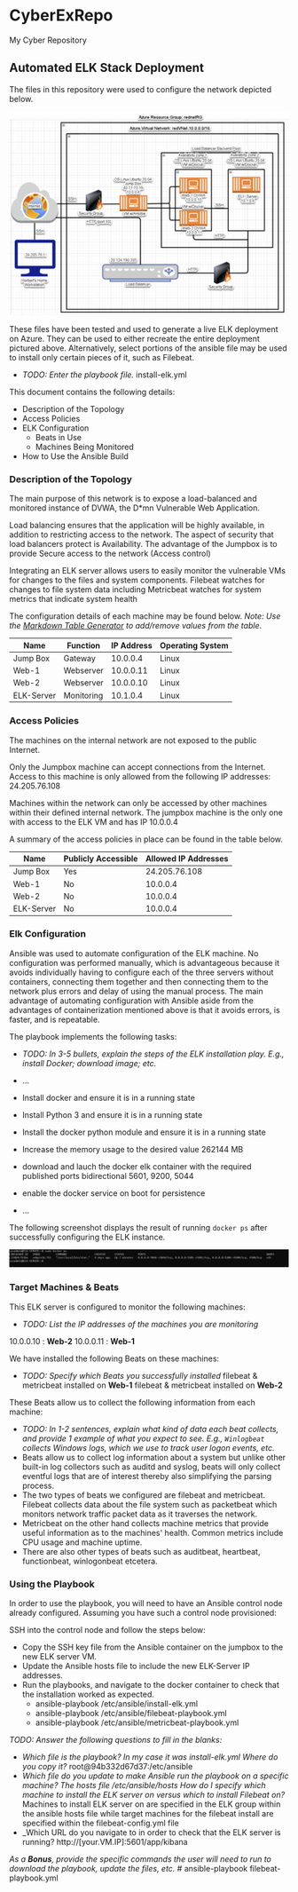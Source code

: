 # CyberExRepo
My Cyber Repository
## Automated ELK Stack Deployment

The files in this repository were used to configure the network depicted below.

![Network Diagram](Diagrams/Norberts_Network_Diagram.png)

These files have been tested and used to generate a live ELK deployment on Azure. They can be used to either recreate the entire deployment pictured above. Alternatively, select portions of the ansible file may be used to install only certain pieces of it, such as Filebeat.

  - _TODO: Enter the playbook file._ install-elk.yml

This document contains the following details:
- Description of the Topology
- Access Policies
- ELK Configuration
  - Beats in Use
  - Machines Being Monitored
- How to Use the Ansible Build


### Description of the Topology

The main purpose of this network is to expose a load-balanced and monitored instance of DVWA, the D*mn Vulnerable Web Application.

Load balancing ensures that the application will be highly available, in addition to restricting access to the network.
The aspect of security that load balancers protect is Availability. The advantage of the Jumpbox is to provide Secure access to the network (Access control)

Integrating an ELK server allows users to easily monitor the vulnerable VMs for changes to the files and system components.
Filebeat watches for changes to file system data including 
Metricbeat watches for system metrics that indicate system health

The configuration details of each machine may be found below.
_Note: Use the [Markdown Table Generator](http://www.tablesgenerator.com/markdown_tables) to add/remove values from the table_.

| Name     | Function | IP Address | Operating System |
|----------|----------|------------|------------------|
| Jump Box | Gateway  | 10.0.0.4   | Linux            |
| Web-1    | Webserver| 10.0.0.11  | Linux            |
| Web-2    | Webserver| 10.0.0.10  | Linux            |
|ELK-Server|Monitoring| 10.1.0.4   | Linux            |

### Access Policies

The machines on the internal network are not exposed to the public Internet. 

Only the Jumpbox machine can accept connections from the Internet. Access to this machine is only allowed from the following IP addresses: 24.205.76.108

Machines within the network can only be accessed by other machines within their defined internal network.
The jumpbox machine is the only one with access to the ELK VM and has IP 10.0.0.4

A summary of the access policies in place can be found in the table below.

| Name     | Publicly Accessible | Allowed IP Addresses |
|----------|---------------------|----------------------|
| Jump Box |  Yes                | 24.205.76.108        |
|  Web-1   |  No                 | 10.0.0.4             |
|  Web-2   |  No                 | 10.0.0.4             |
|ELK-Server|  No                 | 10.0.0.4             |

### Elk Configuration

Ansible was used to automate configuration of the ELK machine. No configuration was performed manually, which is advantageous because it avoids individually having to configure each of the three servers without containers, connecting them together and then connecting them to the network plus errors and delay of using the manual process.
The main advantage of automating configuration with Ansible aside from the advantages of containerization mentioned above is that it avoids errors, is faster, and is repeatable.
 
The playbook implements the following tasks:
- _TODO: In 3-5 bullets, explain the steps of the ELK installation play. E.g., install Docker; download image; etc._
- ...
- Install docker and ensure it is in a running state
- Install Python 3 and ensure it is in a running state
- Install the docker python module and ensure it is in a running state
- Increase the memory usage to the desired value 262144 MB
- download and lauch the docker elk container with the required published ports bidirectional 5601, 9200, 5044
- enable the docker service on boot for persistence

- ...

The following screenshot displays the result of running `docker ps` after successfully configuring the ELK instance.
 
![Docker Output](Diagrams/docker_ps_output.png)

### Target Machines & Beats
This ELK server is configured to monitor the following machines:
- _TODO: List the IP addresses of the machines you are monitoring_ 

10.0.0.10 : **Web-2**
10.0.0.11 : **Web-1**

We have installed the following Beats on these machines:
- _TODO: Specify which Beats you successfully installed_ 
filebeat & metricbeat installed on **Web-1**
filebeat & metricbeat installed on **Web-2**

These Beats allow us to collect the following information from each machine:
- _TODO: In 1-2 sentences, explain what kind of data each beat collects, and provide 1 example of what you expect to see. E.g., `Winlogbeat` collects Windows logs, which we use to track user logon events, etc._
- Beats allow us to collect log information about a system but unlike other built-in log collectors such as auditd and syslog, beats will only collect eventful logs that are of interest thereby also simplifying the parsing process. 
- The two types of beats we configured are filebeat and metricbeat.  Filebeat collects data about the file system such as packetbeat which monitors network traffic packet data as it traverses the network.
- Metricbeat on the other hand collects machine metrics that provide useful information as to the machines' health. Common metrics include CPU usage and machine uptime.
- There are also other types of beats such as auditbeat, heartbeat, functionbeat, winlogonbeat etcetera.
### Using the Playbook
In order to use the playbook, you will need to have an Ansible control node already configured. Assuming you have such a control node provisioned: 

SSH into the control node and follow the steps below:
- Copy the SSH key file from the Ansible container on the jumpbox to the new ELK server VM.
- Update the Ansible hosts file to include the new ELK-Server IP  addresses.
- Run the playbooks, and navigate to the docker container to check that the installation worked as expected.
  - ansible-playbook /etc/ansible/install-elk.yml
  - ansible-playbook /etc/ansible/filebeat-playbook.yml
  - ansible-playbook /etc/ansible/metricbeat-playbook.yml

_TODO: Answer the following questions to fill in the blanks:_
- _Which file is the playbook? In my case it was install-elk.yml Where do you copy it?_ root@94b332d67d37:/etc/ansible
- _Which file do you update to make Ansible run the playbook on a specific machine? The hosts file /etc/ansible/hosts How do I specify which machine to install the ELK server on versus which to install Filebeat on?_ Machines to install ELK server on are specified in the ELK group within the ansible hosts file while target machines for the filebeat install are specified within the filebeat-config.yml file
- _Which URL do you navigate to in order to check that the ELK server is running? http://[your.VM.IP]:5601/app/kibana

_As a **Bonus**, provide the specific commands the user will need to run to download the playbook, update the files, etc._ # ansible-playbook filebeat-playbook.yml
